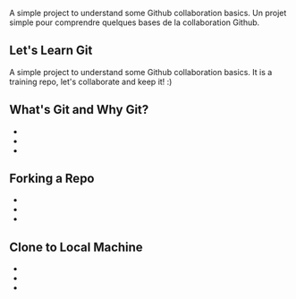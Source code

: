 A simple project to understand some Github collaboration basics.
Un projet simple pour comprendre quelques bases de la collaboration Github.

## Let's Learn Git

A simple project to understand some Github collaboration basics. It is a training repo, let's collaborate and keep it! :)

## What's Git and Why Git?

-
-
-

## Forking a Repo

-
-
-

## Clone to Local Machine

-
-
-